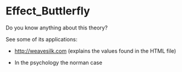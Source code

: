 # Effect_Buttlerfly
   Do you know anything about this theory?
   
   See some of its applications:
   
   * http://weavesilk.com (explains the values ​​found in the HTML file)
        
   * In the psychology the norman case 
